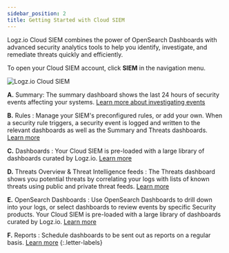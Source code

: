 ```yaml
---
sidebar_position: 2
title: Getting Started with Cloud SIEM
---
```


Logz.io Cloud SIEM combines the power of OpenSearch Dashboards with advanced security analytics tools
to help you identify, investigate, and remediate threats quickly and efficiently.

To open your Cloud SIEM account,
click **SIEM** in the navigation menu.

![Logz.io Cloud SIEM](https://dytvr9ot2sszz.cloudfront.net/logz-docs/siem/siem-overview-new-nav.png)

**A.** Summary: The summary dashboard shows the last 24 hours of security events affecting your systems. [Learn more about investigating events](/user-guide/cloud-siem/security-events.html)

**B.** Rules
: Manage your SIEM's preconfigured rules, or add your own.
  When a security rule triggers, a security event is logged
  and written to the relevant dashboards as well as the Summary and Threats dashboards. [Learn more](/user-guide/cloud-siem/manage-security-rules.html)
  
**C.** Dashboards
: Your Cloud SIEM is pre-loaded with a large library of dashboards curated by Logz.io. [Learn more](/user-guide/cloud-siem/understanding-your-security-logs.html)

**D.** Threats Overview & Threat Intelligence feeds
: The Threats dashboard shows you potential threats by correlating your logs with lists of known threats using public and private threat feeds. [Learn more](/user-guide/cloud-siem/threat-intelligence.html)

**E.** OpenSearch Dashboards
: Use OpenSearch Dashboards to drill down into your logs, or select dashboards to review events by specific Security products. Your Cloud SIEM is pre-loaded with a large library of dashboards curated by Logz.io. [Learn more](/user-guide/cloud-siem/understanding-your-security-logs.html)

**F.** Reports
: Schedule dashboards to be sent out as reports on a regular basis. [Learn more](/user-guide/cloud-siem/dashboards/)
{:.letter-labels}


